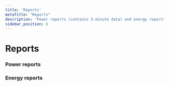 ```yaml
---
title: 'Reports'
metaTitle: "Reports"
description: 'Power reports (contains 5-minute data) and energy reports (contains daily values)'
sidebar_position: 6
---
```


# Reports

### Power reports

### Energy reports

